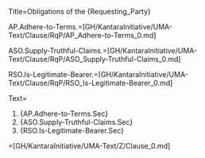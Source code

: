 Title=Obligations of the {Requesting_Party}

AP.Adhere-to-Terms.=[GH/KantaraInitiative/UMA-Text/Clause/RqP/AP_Adhere-to-Terms_0.md]

ASO.Supply-Truthful-Claims.=[GH/KantaraInitiative/UMA-Text/Clause/RqP/ASO_Supply-Truthful-Claims_0.md]

RSO.Is-Legitimate-Bearer.=[GH/KantaraInitiative/UMA-Text/Clause/RqP/RSO_Is-Legitimate-Bearer_0.md]

Text=<ol><li>{AP.Adhere-to-Terms.Sec}<li>{ASO.Supply-Truthful-Claims.Sec}<li>{RSO.Is-Legitimate-Bearer.Sec}</ol>

=[GH/KantaraInitiative/UMA-Text/Z/Clause_0.md]
